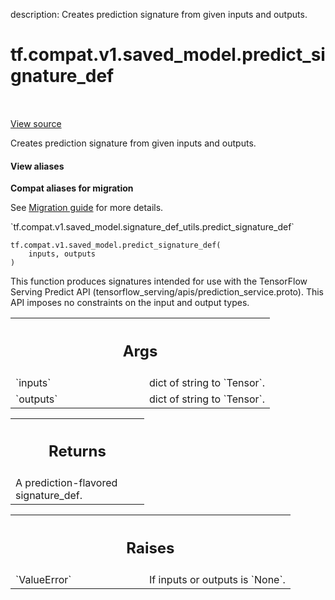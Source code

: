 description: Creates prediction signature from given inputs and outputs.

<div itemscope itemtype="http://developers.google.com/ReferenceObject">
<meta itemprop="name" content="tf.compat.v1.saved_model.predict_signature_def" />
<meta itemprop="path" content="Stable" />
</div>

# tf.compat.v1.saved_model.predict_signature_def

<!-- Insert buttons and diff -->

<table class="tfo-notebook-buttons tfo-api nocontent" align="left">

</table>

<a target="_blank" class="external" href="/code/stable/tensorflow/python/saved_model/signature_def_utils_impl.py">View source</a>



Creates prediction signature from given inputs and outputs.


<section class="expandable">
  <h4 class="showalways">View aliases</h4>
  <p>
<b>Compat aliases for migration</b>
<p>See
<a href="https://www.tensorflow.org/guide/migrate">Migration guide</a> for
more details.</p>
<p>`tf.compat.v1.saved_model.signature_def_utils.predict_signature_def`</p>
</p>
</section>

<pre class="devsite-click-to-copy prettyprint lang-py tfo-signature-link">
<code>tf.compat.v1.saved_model.predict_signature_def(
    inputs, outputs
)
</code></pre>



<!-- Placeholder for "Used in" -->

This function produces signatures intended for use with the TensorFlow Serving
Predict API (tensorflow_serving/apis/prediction_service.proto). This API
imposes no constraints on the input and output types.

<!-- Tabular view -->
 <table class="responsive fixed orange">
<colgroup><col width="214px"><col></colgroup>
<tr><th colspan="2"><h2 class="add-link">Args</h2></th></tr>

<tr>
<td>
`inputs`<a id="inputs"></a>
</td>
<td>
dict of string to `Tensor`.
</td>
</tr><tr>
<td>
`outputs`<a id="outputs"></a>
</td>
<td>
dict of string to `Tensor`.
</td>
</tr>
</table>



<!-- Tabular view -->
 <table class="responsive fixed orange">
<colgroup><col width="214px"><col></colgroup>
<tr><th colspan="2"><h2 class="add-link">Returns</h2></th></tr>
<tr class="alt">
<td colspan="2">
A prediction-flavored signature_def.
</td>
</tr>

</table>



<!-- Tabular view -->
 <table class="responsive fixed orange">
<colgroup><col width="214px"><col></colgroup>
<tr><th colspan="2"><h2 class="add-link">Raises</h2></th></tr>

<tr>
<td>
`ValueError`<a id="ValueError"></a>
</td>
<td>
If inputs or outputs is `None`.
</td>
</tr>
</table>

